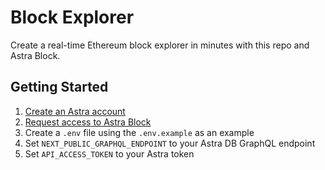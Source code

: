 # Block Explorer
Create a real-time Ethereum block explorer in minutes with this repo and Astra Block.

## Getting Started
1. [Create an Astra account](https://astra.datastax.com/register)
2. [Request access to Astra Block](https://www.datastax.com/products/astra-block)
3. Create a `.env` file using the `.env.example` as an example
4. Set `NEXT_PUBLIC_GRAPHQL_ENDPOINT` to your Astra DB GraphQL endpoint
5. Set `API_ACCESS_TOKEN` to your Astra token
